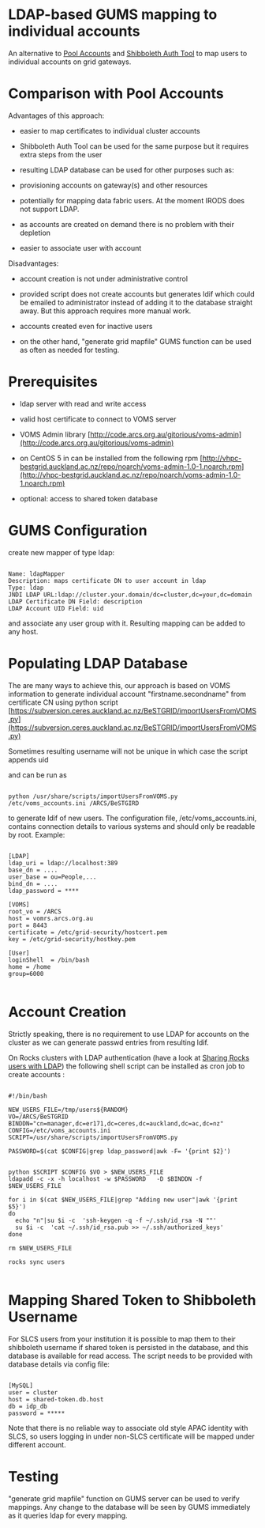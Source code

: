 # LDAP-based GUMS mapping to individual accounts

An alternative to [Pool Accounts](/wiki/spaces/BeSTGRID/pages/3818228667) and [Shibboleth Auth  Tool](/wiki/spaces/BeSTGRID/pages/3818228565) to map users to individual accounts on grid gateways.  

# Comparison with Pool Accounts

Advantages of this  approach:

- easier to map certificates to individual cluster accounts
	
- Shibboleth Auth Tool can be used for the same  purpose but it requires extra steps from the user
- resulting LDAP database can be used for other purposes such as:
	
- provisioning accounts on gateway(s) and other resources
- potentially for mapping data fabric users. At the moment IRODS does not support LDAP.
- as accounts are created on demand there is no problem with their depletion
- easier to associate user with account

Disadvantages:

- account creation is not under administrative control
	
- provided script does not create accounts but generates ldif which could be emailed to administrator instead of adding it to the database straight away. But this approach requires more manual work.
- accounts created even for inactive users
	
- on the other hand, "generate grid mapfile" GUMS function can be used as often as needed for testing.

# Prerequisites

- ldap server with read and write access
- valid host certificate to connect to VOMS server
- VOMS Admin library  [http://code.arcs.org.au/gitorious/voms-admin](http://code.arcs.org.au/gitorious/voms-admin)
	
- on CentOS 5 in can be installed from the following rpm [http://vhpc-bestgrid.auckland.ac.nz/repo/noarch/voms-admin-1.0-1.noarch.rpm](http://vhpc-bestgrid.auckland.ac.nz/repo/noarch/voms-admin-1.0-1.noarch.rpm)
- optional: access to shared token database

# GUMS Configuration

create new mapper of type ldap:

``` 

Name: ldapMapper
Description: maps certificate DN to user account in ldap
Type: ldap
JNDI LDAP URL:ldap://cluster.your.domain/dc=cluster,dc=your,dc=domain
LDAP Certificate DN Field: description
LDAP Account UID Field: uid

```

and associate any user group with it. Resulting mapping can be added to any host. 

# Populating LDAP Database

The are many ways to achieve this, our approach is based on VOMS information to generate individual account  "firstname.secondname" from certificate CN using python script [https://subversion.ceres.auckland.ac.nz/BeSTGRID/importUsersFromVOMS.py](https://subversion.ceres.auckland.ac.nz/BeSTGRID/importUsersFromVOMS.py)

Sometimes resulting username will not be unique in which case the script appends uid 

and can be run as

``` 

python /usr/share/scripts/importUsersFromVOMS.py /etc/voms_accounts.ini /ARCS/BeSTGIRD

```

to generate ldif of new users. The configuration file, /etc/voms_accounts.ini, contains connection details to various systems and should only be readable by root. Example: 

``` 

[LDAP]
ldap_uri = ldap://localhost:389
base_dn = ....
user_base = ou=People,...
bind_dn = ....
ldap_password = ****

[VOMS]
root_vo = /ARCS
host = vomrs.arcs.org.au
port = 8443
certificate = /etc/grid-security/hostcert.pem
key = /etc/grid-security/hostkey.pem

[User]
loginShell  = /bin/bash
home = /home
group=6000


```

# Account Creation

Strictly speaking, there is no requirement to use LDAP for accounts on the cluster as we can generate passwd entries from resulting ldif.  

On Rocks clusters with LDAP authentication (have a look at [Sharing Rocks users with LDAP](/wiki/spaces/BeSTGRID/pages/3818228593)) the following shell script can be installed as cron job to create accounts  :

``` 

#!/bin/bash

NEW_USERS_FILE=/tmp/users${RANDOM}
VO=/ARCS/BeSTGRID
BINDDN="cn=manager,dc=er171,dc=ceres,dc=auckland,dc=ac,dc=nz" 
CONFIG=/etc/voms_accounts.ini
SCRIPT=/usr/share/scripts/importUsersFromVOMS.py

PASSWORD=$(cat $CONFIG|grep ldap_password|awk -F= '{print $2}')


python $SCRIPT $CONFIG $VO > $NEW_USERS_FILE
ldapadd -c -x -h localhost -w $PASSWORD   -D $BINDDN -f $NEW_USERS_FILE

for i in $(cat $NEW_USERS_FILE|grep "Adding new user"|awk '{print $5}')
do
  echo "n"|su $i -c  'ssh-keygen -q -f ~/.ssh/id_rsa -N ""'
  su $i -c  'cat ~/.ssh/id_rsa.pub >> ~/.ssh/authorized_keys'
done

rm $NEW_USERS_FILE

rocks sync users


```

# Mapping Shared Token to Shibboleth Username

For SLCS users from your institution it is possible to map them to their shibboleth username if shared token is persisted in the database, and this database is available for read access. The script needs to be provided with database details via config file:

``` 

[MySQL]
user = cluster
host = shared-token.db.host
db = idp_db
password = *****

```

Note that there is no reliable way to associate old style APAC identity with SLCS, so users logging in under non-SLCS certificate will be mapped under different account. 

# Testing

"generate grid mapfile" function on GUMS server can be used to verify mappings. Any change to the database will be seen by GUMS immediately as it queries ldap for every mapping.
